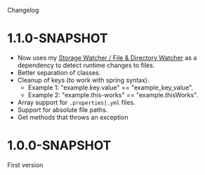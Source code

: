Changelog

# 1.1.0-SNAPSHOT
- Now uses my [Storage Watcher / File & Directory Watcher](https://github.com/Frejdh/mvn-lib-file-watcher/) as a dependency to detect runtime changes to files.
- Better separation of classes.
- Cleanup of keys (to work with spring syntax).
    - Example 1: "example.key.value" == "example_key_value".
    - Example 2: "example.this-works" == "example.thisWorks".
- Array support for `.properties|.yml` files.
- Support for absolute file paths.
- Get methods that throws an exception

# 1.0.0-SNAPSHOT
First version
